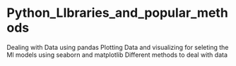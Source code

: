 # Python_LIbraries_and_popular_methods
Dealing with Data using pandas 
Plotting Data and visualizing for seleting the Ml models using seaborn and matplotlib
Different methods to deal with data 
